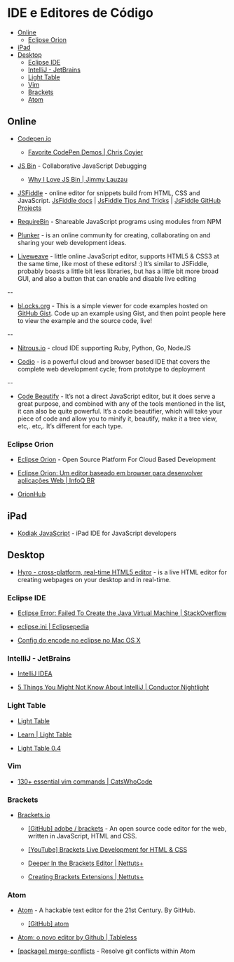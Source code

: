 # IDE e Editores de Código

<!-- toc -->
* [Online](#online)
  * [Eclipse Orion](#eclipse-orion)
* [iPad](#ipad)
* [Desktop](#desktop)
  * [Eclipse IDE](#eclipse-ide)
  * [IntelliJ - JetBrains](#intellij-jetbrains)
  * [Light Table](#light-table)
  * [Vim](#vim)
  * [Brackets](#brackets)
  * [Atom](#atom)

<!-- toc stop -->


## Online

* [Codepen.io](http://codepen.io/)

  * [Favorite CodePen Demos | Chris Coyier](http://davidwalsh.name/chris-coyiers-favorite-pens)

* [JS Bin](http://jsbin.com/) - Collaborative JavaScript Debugging

  * [Why I Love JS Bin | Jimmy Lauzau](http://www.jimmylauzau.com/blog/2014/05/28/why-i-love-js-bin/)

* [JSFiddle](http://jsfiddle.net/) - online editor for snippets build from HTML, CSS and JavaScript. [JsFiddle docs](http://doc.jsfiddle.net/) | [JsFiddle Tips And Tricks](http://a.shinynew.me/post/15183119139/jsfiddle-tips-and-tricks) | [JsFiddle GitHub Projects](https://github.com/jsfiddle)

* [RequireBin](http://requirebin.com/) - Shareable JavaScript programs using modules from NPM

* [Plunker](http://plnkr.co/) - is an online community for creating, collaborating on and sharing your web development ideas.

* [Liveweave](http://liveweave.com/) - little online JavaScript editor, supports HTML5 & CSS3 at the same time, like most of these editors! :) It’s similar to JSFiddle, probably boasts a little bit less libraries, but has a little bit more broad GUI, and also a button that can enable and disable live editing

--

* [bl.ocks.org](http://bl.ocks.org/) - This is a simple viewer for code examples hosted on [GitHub Gist](https://gist.github.com/). Code up an example using Gist, and then point people here to view the example and the source code, live!

--

* [Nitrous.io](https://www.nitrous.io/) - cloud IDE supporting Ruby, Python, Go, NodeJS

* [Codio](https://codio.com/) - is a powerful cloud and browser based IDE that covers the complete web development cycle; from prototype to deployment

--

* [Code Beautify](http://www.codebeautify.org/) - It’s not a direct JavaScript editor, but it does serve a great purpose, and combined with any of the tools mentioned in the list, it can also be quite powerful. It’s a code beautifier, which will take your piece of code and allow you to minify it, beautify, make it a tree view, etc,. etc,. It’s different for each type.


### Eclipse Orion

* [Eclipse Orion](http://www.eclipse.org/orion/) - Open Source Platform For Cloud Based Development

* [Eclipse Orion: Um editor baseado em browser para desenvolver aplicações Web | InfoQ BR](http://www.infoq.com/br/news/2012/11/eclipse-orion-editor)

* [OrionHub](http://orionhub.org/)


## iPad

* [Kodiak JavaScript](http://www.becomekodiak.com/kodiak-javascript.html) - iPad IDE for JavaScript developers 


## Desktop

* [Hyro - cross-platform, real-time HTML5 editor](http://jawerty.github.io/Hyro/) - is a live HTML editor for creating webpages on your desktop and in real-time.


### Eclipse IDE

* [Eclipse Error: Failed To Create the Java Virtual Machine | StackOverflow](http://stackoverflow.com/questions/14577663/eclipse-failed-to-create-the-java-virtual-machine)

* [eclipse.ini | Eclipsepedia](http://wiki.eclipse.org/Eclipse.ini#-vm_value%3a_Windows_Example)

* [Config do encode no eclipse no Mac OS X](http://ekkescorner.wordpress.com/2009/07/28/howto-change-fileencoding-of-eclipse-projects-osx/)


### IntelliJ - JetBrains

* [IntelliJ IDEA](http://www.jetbrains.com/idea/)

* [5 Things You Might Not Know About IntelliJ | Conductor Nightlight](http://nightlight.conductor.com/5-things-you-might-not-know-about-intellij/)


### Light Table

* [Light Table](http://www.lighttable.com/)

* [Learn | Light Table](http://www.chris-granger.com/lighttable/)

* [Light Table 0.4](http://www.chris-granger.com/2013/04/28/light-table-040/)


### Vim

* [130+ essential vim commands | CatsWhoCode](http://www.catswhocode.com/blog/130-essential-vim-commands)


### Brackets

* [Brackets.io](http://brackets.io/)

  * [[GitHub] adobe / brackets](https://github.com/adobe/brackets) - An open source code editor for the web, written in JavaScript, HTML and CSS.

  * [[YouTube] Brackets Live Development for HTML & CSS](https://www.youtube.com/watch?v=Nhvj1NYC3Uc)

  * [Deeper In the Brackets Editor | Nettuts+](http://net.tutsplus.com/tutorials/tools-and-tips/deeper-in-the-brackets-editor/)
  
  * [Creating Brackets Extensions | Nettuts+](http://net.tutsplus.com/tutorials/javascript-ajax/creating-brackets-extensions/)


### Atom

* [Atom](http://atom.io/) - A hackable text editor for the 21st Century. By GitHub.

  * [[GitHub] atom](https://github.com/atom)

* [Atom: o novo editor by Github | Tableless](http://tableless.com.br/atom-o-novo-editor-github/)

* [[package] merge-conflicts](https://atom.io/packages/merge-conflicts) - Resolve git conflicts within Atom

